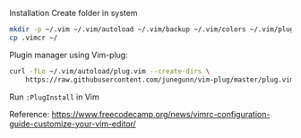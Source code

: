 Installation
Create folder in system
```sh
mkdir -p ~/.vim ~/.vim/autoload ~/.vim/backup ~/.vim/colors ~/.vim/plugged
cp .vimcr ~/

```
Plugin manager using Vim-plug:
```sh
curl -fLo ~/.vim/autoload/plug.vim --create-dirs \
    https://raw.githubusercontent.com/junegunn/vim-plug/master/plug.vim
```
Run `:PlugInstall` in Vim

Reference:
https://www.freecodecamp.org/news/vimrc-configuration-guide-customize-your-vim-editor/
